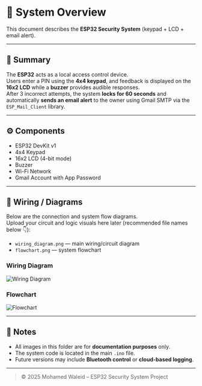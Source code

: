 # 🧭 System Overview

This document describes the **ESP32 Security System** (keypad + LCD + email alert).

---

## 🧠 Summary
The **ESP32** acts as a local access control device.  
Users enter a PIN using the **4x4 keypad**, and feedback is displayed on the **16x2 LCD** while a **buzzer** provides audible responses.  
After 3 incorrect attempts, the system **locks for 60 seconds** and automatically **sends an email alert** to the owner using Gmail SMTP via the `ESP_Mail_Client` library.

---

## ⚙️ Components
- ESP32 DevKit v1  
- 4x4 Keypad  
- 16x2 LCD (4-bit mode)  
- Buzzer  
- Wi-Fi Network  
- Gmail Account with App Password  

---

## 🔌 Wiring / Diagrams

Below are the connection and system flow diagrams.  
Upload your circuit and logic visuals here later (recommended file names below 👇):

- `wiring_diagram.png` — main wiring/circuit diagram  
- `flowchart.png` — system flowchart  

### Wiring Diagram
![Wiring Diagram](wiring_diagram.png)

### Flowchart
![Flowchart](flowchart.png)

---

## 🧩 Notes
- All images in this folder are for **documentation purposes** only.  
- The system code is located in the main `.ino` file.  
- Future versions may include **Bluetooth control** or **cloud-based logging**.

---

> © 2025 Mohamed Waleid – ESP32 Security System Project
